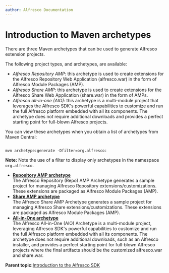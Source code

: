 ```yaml
---
author: Alfresco Documentation
---
```


# Introduction to Maven archetypes

There are three Maven archetypes that can be used to generate Alfresco extension projects.

The following project types, and archetypes, are available:

-   *Alfresco Repository AMP*: this archetype is used to create extensions for the Alfresco Repository Web Application \(alfresco.war\) in the form of Alfresco Module Packages \(AMP\).
-   *Alfresco Share AMP*: this archetype is used to create extensions for the Alfresco Share Web Application \(share.war\) in the form of AMPs.
-   *Alfresco all-in-one \(AIO\)*: this archetype is a multi-module project that leverages the Alfresco SDK's powerful capabilities to customize and run the full Alfresco platform embedded with all its components. The archetype does not require additional downloads and provides a perfect starting point for full-blown Alfresco projects.

You can view these archetypes when you obtain a list of archetypes from Maven Central:

```

mvn archetype:generate -Dfilter=org.alfresco:
```

**Note:** Note the use of a filter to display only archetypes in the namespace `org.alfresco`.

-   **[Repository AMP archetype](../concepts/alfresco-sdk-archetypes-repo-amp.md)**  
The Alfresco Repository \(Repo\) AMP Archetype generates a sample project for managing Alfresco Repository extensions/customizations. These extensions are packaged as Alfresco Module Packages \(AMP\).
-   **[Share AMP archetype](../concepts/alfresco-sdk-archetypes-share-amp.md)**  
The Alfresco Share AMP Archetype generates a sample project for managing Alfresco Share extensions/customizations. These extensions are packaged as Alfresco Module Packages \(AMP\).
-   **[All-in-One archetype](../concepts/alfresco-sdk-archetypes-aio.md)**  
The Alfresco All-in-One \(AIO\) Archetype is a multi-module project, leveraging Alfresco SDK's powerful capabilities to customize and run the full Alfresco platform embedded with all its components. The archetype does not require additional downloads, such as an Alfresco installer, and provides a perfect starting point for full-blown Alfresco projects where the final artifacts should be the customized alfresco.war and share.war.

**Parent topic:**[Introduction to the Alfresco SDK](../concepts/alfresco-sdk-introduction.md)

